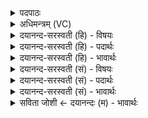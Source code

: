 <details><summary>पदपाठः</summary>

द्यौः। ते॒। पृ॒थि॒वी। अ॒न्तरि॑क्षम्। वा॒युः। छि॒द्रम्। पृ॒णा॒तु॒। ते॒। सूर्यः॑। ते। नक्ष॑त्रैः। स॒ह। लो॒कम्। कृ॒णो॒तु॒। सा॒धु॒येति॑ साधु॒ऽया। ४३।
</details>

<details><summary>अधिमन्त्रम् (VC)</summary>

- राजा देवता
- प्रजापतिर्ऋषिः
- अनुष्टुप्
- गान्धारः
</details>

<details><summary>दयानन्द-सरस्वती (हि) - विषयः</summary>

फिर अध्यापकादि कैसे हों, इस विषय को अगले मन्त्र में कहा है ॥
</details>

<details><summary>दयानन्द-सरस्वती (हि) - पदार्थः</summary>

पदार्थान्वयभाषाः -  हे पढ़ने या पढ़ाने हारी स्त्रियो ! जैसे (द्यौः) प्रकाशरूप बिजुली (पृथिवी) भूमि (अन्तरिक्षम्) आकाश (वायुः) पवन (सूर्य्यः) सूर्यलोक और (नक्षत्रैः) तारागणों के (सह) साथ चन्द्रलोक (ते) तेरे (छिद्रम्) प्रत्येक इन्द्रिय को (पृणातु) सुख देवें (ते) तेरे व्यवहार को सिद्ध करें, वैसे (ते) तेरे (साधुया) उत्तम सत्य (लोकम्) देखने योग्य लोक को (कृणोतु) सिद्ध करें ॥४३ ॥
</details>

<details><summary>दयानन्द-सरस्वती (हि) - भावार्थः</summary>

भावार्थभाषाः -  इस मन्त्र में वाचकलुप्तोपमालङ्कार है। जैसे पृथिवी आदि सुख देने और सूर्य आदि पदार्थ प्रकाश करनेवाले हैं, वैसे ही पढ़ानेवाले और उपदेश करनेवाले वा पढ़ाने और उपदेश करनेवाली स्त्री सब को अच्छे मार्ग में स्थापन कर विद्या के प्रकाश को उत्पन्न करें ॥४३ ॥
</details>

<details><summary>दयानन्द-सरस्वती (सं) - विषयः</summary>

पुनरध्यापकादयः कीदृशा भवेयुरित्याह ॥
</details>

<details><summary>दयानन्द-सरस्वती (सं) - पदार्थः</summary>

पदार्थान्वयभाषाः -  हे शिष्येऽध्यापिके वा ! यथा द्यौः पृथिव्यन्तरिक्षं वायुः सूर्य्यो नक्षत्रैः सह चन्द्रश्च ते छिद्रं पृणातु ते तव व्यवहारं साध्नोतु, तथा ते तव साधुया लोकं कृणोतु ॥४३ ॥
</details>

<details><summary>दयानन्द-सरस्वती (सं) - भावार्थः</summary>

भावार्थभाषाः -  अत्र वाचकलुप्तोपमालङ्कारः। यथा पृथिव्यादयः सुखप्रदाः सूर्यादयः प्रकाशकाः पदार्थाः सन्ति, तथैवाऽध्यापका उपदेशकाश्चाऽध्यापिका अप्युपदेशिकाश्च सर्वान् सन्मार्गस्थान् कृत्वा विद्याप्रकाशं जनयन्तु ॥४३ ॥
</details>

<details><summary>सविता जोशी ← दयानन्दः (म) - भावार्थः</summary>

भावार्थभाषाः -  या मंत्रात वाचकलुप्तोपमालंकार आहे. जशी पृथ्वी वगैरे पदार्थ सुख देणारे आणि सूर्य वगैरे पदार्थ प्रकाश देणारे असतात, तसेच अध्यापक व उपदेशक आणि अध्यापिका व उपदेशिका यांनी सर्वांना चांगल्या मार्गाकडे वळवून विद्येचा प्रसार करावा.
</details>